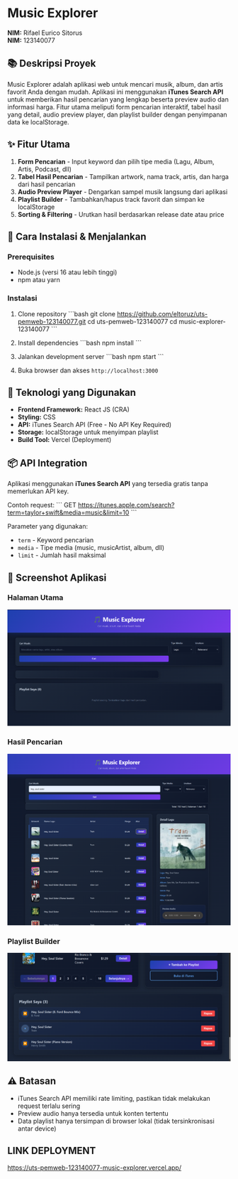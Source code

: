 # Music Explorer

**NIM:** Rifael Eurico Sitorus<br>
**NIM:** 123140077

## 📚 Deskripsi Proyek

Music Explorer adalah aplikasi web untuk mencari musik, album, dan artis favorit Anda dengan mudah. Aplikasi ini menggunakan **iTunes Search API** untuk memberikan hasil pencarian yang lengkap beserta preview audio dan informasi harga. Fitur utama meliputi form pencarian interaktif, tabel hasil yang detail, audio preview player, dan playlist builder dengan penyimpanan data ke localStorage.

## ✨ Fitur Utama

1. **Form Pencarian** - Input keyword dan pilih tipe media (Lagu, Album, Artis, Podcast, dll)
2. **Tabel Hasil Pencarian** - Tampilkan artwork, nama track, artis, dan harga dari hasil pencarian
3. **Audio Preview Player** - Dengarkan sampel musik langsung dari aplikasi
4. **Playlist Builder** - Tambahkan/hapus track favorit dan simpan ke localStorage
5. **Sorting & Filtering** - Urutkan hasil berdasarkan release date atau price

## 🚀 Cara Instalasi & Menjalankan

### Prerequisites
- Node.js (versi 16 atau lebih tinggi)
- npm atau yarn

### Instalasi

1. Clone repository
\`\`\`bash
git clone https://github.com/eltoruz/uts-pemweb-123140077.git
cd uts-pemweb-123140077
cd music-explorer-123140077
\`\`\`

2. Install dependencies
\`\`\`bash
npm install
\`\`\`

3. Jalankan development server
\`\`\`bash
npm start
\`\`\`

4. Buka browser dan akses `http://localhost:3000`

## 🔧 Teknologi yang Digunakan

- **Frontend Framework:** React JS (CRA) 
- **Styling:** CSS
- **API:** iTunes Search API (Free - No API Key Required)
- **Storage:** localStorage untuk menyimpan playlist
- **Build Tool:** Vercel (Deployment)

## 📦 API Integration

Aplikasi menggunakan **iTunes Search API** yang tersedia gratis tanpa memerlukan API key. 

Contoh request:
\`\`\`
GET https://itunes.apple.com/search?term=taylor+swift&media=music&limit=10
\`\`\`

Parameter yang digunakan:
- `term` - Keyword pencarian
- `media` - Tipe media (music, musicArtist, album, dll)
- `limit` - Jumlah hasil maksimal


## 📸 Screenshot Aplikasi

### Halaman Utama
![Music Explorer Screenshot](screenshots/halaman-utama.png)

### Hasil Pencarian
![Search Results](screenshots/hasil-pencarian.png)

### Playlist Builder
![Playlist](screenshots/playlist.png)

## ⚠️ Batasan

- iTunes Search API memiliki rate limiting, pastikan tidak melakukan request terlalu sering
- Preview audio hanya tersedia untuk konten tertentu
- Data playlist hanya tersimpan di browser lokal (tidak tersinkronisasi antar device)


## LINK DEPLOYMENT
https://uts-pemweb-123140077-music-explorer.vercel.app/





